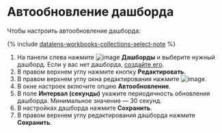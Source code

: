 # Автообновление дашборда

Чтобы настроить автообновление дашборда:


{% include [datalens-workbooks-collections-select-note](../../../_includes/datalens/operations/datalens-workbooks-collections-select-note.md) %}


1. На панели слева нажмите ![image](../../../_assets/datalens/dashboard-0523.svg) **Дашборды** и выберите нужный дашборд. Если у вас нет дашборда, [создайте его](create.md).
1. В правом верхнем углу нажмите кнопку **Редактировать**.
1. В правом верхнем углу окна редактирования нажмите ![image](../../../_assets/settings.svg).
1. В окне настроек включите опцию **Автообновление**.
1. В поле **Интервал (секунды)** укажите периодичность обновления дашборда. Минимальное значение — 30 секунд.
1. В настройках дашборда нажмите **Сохранить**.
1. В правом верхнем углу редактирования дашборда нажмите **Сохранить**.